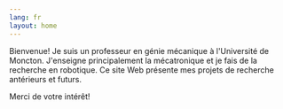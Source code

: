 ```yaml
---
lang: fr
layout: home
---
```


Bienvenue! Je suis un professeur en génie mécanique à l'Université de Moncton. J'enseigne principalement la mécatronique et je fais de la recherche en robotique. Ce site Web présente mes projets de recherche antérieurs et futurs.

Merci de votre intérêt!
